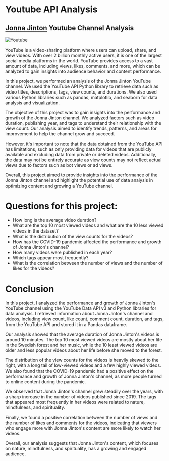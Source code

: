 # Youtube API Analysis

## [Jonna Jinton](https://www.youtube.com/channel/UCAk3t7WHs2zjsZpopox8Taw) Youtube Channel Analysis

![Youtube](https://www.google.com/url?sa=i&url=https%3A%2F%2Felfsight.com%2Fblog%2F2016%2F12%2Fhow-to-get-youtube-api-key-tutorial%2F&psig=AOvVaw3Z8Y6AShddB10m2ylYnJfv&ust=1678253047713000&source=images&cd=vfe&ved=0CBAQjRxqFwoTCMiG3_eJyf0CFQAAAAAdAAAAABAE)

YouTube is a video-sharing platform where users can upload, share, and view videos. With over 2 billion monthly active users, it is one of the largest social media platforms in the world. YouTube provides access to a vast amount of data, including views, likes, comments, and more, which can be analyzed to gain insights into audience behavior and content performance.

In this project, we performed an analysis of the Jonna Jinton YouTube channel. We used the YouTube API Python library to retrieve data such as video titles, descriptions, tags, view counts, and durations. We also used various Python libraries such as pandas, matplotlib, and seaborn for data analysis and visualization.

The objective of this project was to gain insights into the performance and growth of the Jonna Jinton channel. We analyzed factors such as video duration, publishing year, and tags to understand their relationship with the view count. Our analysis aimed to identify trends, patterns, and areas for improvement to help the channel grow and succeed.

However, it's important to note that the data obtained from the YouTube API has limitations, such as only providing data for videos that are publicly available and excluding data from private or deleted videos. Additionally, the data may not be entirely accurate as view counts may not reflect actual views due to factors such as bot views or ad views.

Overall, this project aimed to provide insights into the performance of the Jonna Jinton channel and highlight the potential use of data analysis in optimizing content and growing a YouTube channel.

# Questions for this project:

- How long is the average video duration?
- What are the top 10 most viewed videos and what are the 10 less viewed videos in the dataset?
- What is the distribution of the view counts for the videos?
- How has the COVID-19 pandemic affected the performance and growth of Jonna Jinton's channel?
- How many videos were published in each year?
- Which tags appear most frequently?
- What is the correlation between the number of views and the number of likes for the videos?

# Conclusion
In this project, I analyzed the performance and growth of Jonna Jinton's YouTube channel using the YouTube Data API v3 and Python libraries for data analysis. I retrieved information about Jonna Jinton's channel and videos, including view count, like count, comment count, duration, and tags, from the YouTube API and stored it in a Pandas dataframe.

Our analysis showed that the average duration of Jonna Jinton's videos is around 10 minutes. The top 10 most viewed videos are mostly about her life in the Swedish forest and her music, while the 10 least viewed videos are older and less popular videos about her life before she moved to the forest.

The distribution of the view counts for the videos is heavily skewed to the right, with a long tail of low-viewed videos and a few highly viewed videos. We also found that the COVID-19 pandemic had a positive effect on the performance and growth of Jonna Jinton's channel, as more people turned to online content during the pandemic.

We observed that Jonna Jinton's channel grew steadily over the years, with a sharp increase in the number of videos published since 2019. The tags that appeared most frequently in her videos were related to nature, mindfulness, and spirituality.

Finally, we found a positive correlation between the number of views and the number of likes and comments for the videos, indicating that viewers who engage more with Jonna Jinton's content are more likely to watch her videos.

Overall, our analysis suggests that Jonna Jinton's content, which focuses on nature, mindfulness, and spirituality, has a growing and engaged audience.
